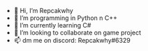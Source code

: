- 👋 Hi, I’m Repcakwhy
- 👀 I’m programming in Python n C++
- 🌱 I’m currently learning C#
- 💞️ I’m looking to collaborate on game project
- 📫 dm me on discord: Repcakwhy#6329

<!---
Repcakwhy/Repcakwhy is a ✨ special ✨ repository because its `README.md` (this file) appears on your GitHub profile.
You can click the Preview link to take a look at your changes.
--->
